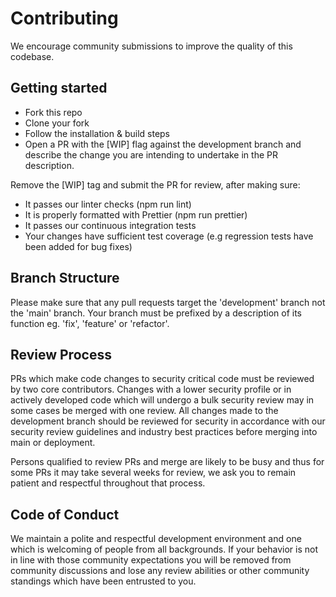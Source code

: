 # Contributing

We encourage community submissions to improve the quality of this codebase.

## Getting started

* Fork this repo
* Clone your fork
* Follow the installation & build steps 
* Open a PR with the [WIP] flag against the development branch and describe the change you are intending to undertake in the PR description. 

Remove the [WIP] tag and submit the PR for review, after making sure:

* It passes our linter checks (npm run lint)
* It is properly formatted with Prettier (npm run prettier)
* It passes our continuous integration tests 
* Your changes have sufficient test coverage (e.g regression tests have been added for bug fixes)

## Branch Structure

Please make sure that any pull requests target the 'development' branch not the 'main' branch. Your branch must be prefixed by a description of its function eg. 'fix', 'feature' or 'refactor'.

## Review Process

PRs which make code changes to security critical code must be reviewed by two core contributors. Changes with a lower security profile or in actively developed code which will undergo a bulk security review may in some cases be merged with one review. All changes made to the development branch should be reviewed for security in accordance with our security review guidelines and industry best practices before merging into main or deployment.

Persons qualified to review PRs and merge are likely to be busy and thus for some PRs it may take several weeks for review, we ask you to remain patient and respectful throughout that process.

## Code of Conduct

We maintain a polite and respectful development environment and one which is welcoming of people from all backgrounds. If your behavior is not in line with those community expectations you will be removed from community discussions and lose any review abilities or other community standings which have been entrusted to you.
